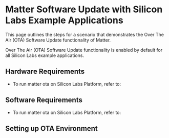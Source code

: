 # Matter Software Update with Silicon Labs Example Applications

This page outlines the steps for a scenario that demonstrates the Over
The Air (OTA) Software Update functionality of Matter.

Over The Air (OTA) Software Update functionality is enabled by default for
all Silicon Labs example applications.

## Hardware Requirements
- To run matter ota on Silicon Labs Platform, refer to: 

## Software Requirements
- To run matter ota on Silicon Labs Platform, refer to: 

## Setting up OTA Environment
